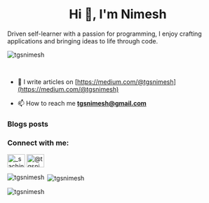<h1 align="center">Hi 👋, I'm Nimesh</h1>
Driven self-learner with a passion for programming, I enjoy crafting applications and bringing ideas to life through code.

</br>
<p align="left"> <img src="https://komarev.com/ghpvc/?username=tgsnimesh&label=Profile%20views&color=0e75b6&style=flat" alt="tgsnimesh" /> </p>
</br>

- 📝 I write articles on [https://medium.com/@tgsnimesh](https://medium.com/@tgsnimesh)

- 📫 How to reach me **tgsnimesh@gmail.com**

### Blogs posts
<!-- BLOG-POST-LIST:START -->
<!-- BLOG-POST-LIST:END -->

<h3 align="left">Connect with me:</h3>
<p align="left">
<a href="https://instagram.com/_sachintha_nimesh_" target="blank"><img align="center" src="https://raw.githubusercontent.com/rahuldkjain/github-profile-readme-generator/master/src/images/icons/Social/instagram.svg" alt="_sachintha_nimesh_" height="30" width="40" /></a>
<a href="https://medium.com/@tgsnimesh" target="blank"><img align="center" src="https://raw.githubusercontent.com/rahuldkjain/github-profile-readme-generator/master/src/images/icons/Social/medium.svg" alt="@tgsnimesh" height="30" width="40" /></a>
</p>

<p><img align="left" src="https://github-readme-stats.vercel.app/api/top-langs?username=tgsnimesh&show_icons=true&locale=en&layout=compact" alt="tgsnimesh" /></p>

<p>&nbsp;<img align="center" src="https://github-readme-stats.vercel.app/api?username=tgsnimesh&show_icons=true&locale=en" alt="tgsnimesh" /></p>

<p><img align="center" src="https://github-readme-streak-stats.herokuapp.com/?user=tgsnimesh&" alt="tgsnimesh" /></p>
